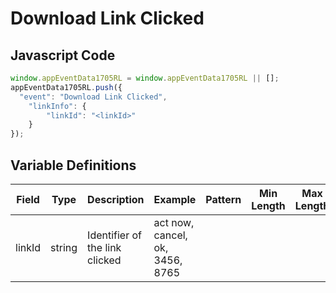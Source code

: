 # Download Link Clicked

### 

## Javascript Code
```js
window.appEventData1705RL = window.appEventData1705RL || [];
appEventData1705RL.push({
  "event": "Download Link Clicked",
    "linkInfo": {
        "linkId": "<linkId>"
    }
});
```

## Variable Definitions

|Field|Type|Description|Example|Pattern|Min Length|Max Length|Minimum|Maximum|Multiple Of|
| --- | --- | --- | --- | --- | --- | --- | --- | --- | --- |
|linkId|string|Identifier of the link clicked|act now, cancel, ok, 3456, 8765|||||||
